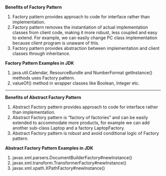 **Benefits of Factory Pattern**  

1. Factory pattern provides approach to code for interface rather than implementation.
2. Factory pattern removes the instantiation of actual implementation classes from client code, 
making it more robust, less coupled and easy to extend. 
For example, we can easily change PC class implementation because client program is unaware of this.
3. Factory pattern provides abstraction between implementation and client classes through inheritance.

**Factory Pattern Examples in JDK**  

1. java.util.Calendar, ResourceBundle and NumberFormat getInstance() methods uses Factory pattern.
2. valueOf() method in wrapper classes like Boolean, Integer etc.
  
---
  
**Benefits of Abstract Factory Pattern**  

1. Abstract Factory pattern provides approach to code for interface rather than implementation.
2. Abstract Factory pattern is “factory of factories” and can be easily extended to accommodate more products, 
for example we can add another sub-class Laptop and a factory LaptopFactory.
3. Abstract Factory pattern is robust and avoid conditional logic of Factory pattern.  

**Abstract Factory Pattern Examples in JDK**   

1. javax.xml.parsers.DocumentBuilderFactory#newInstance()
2. javax.xml.transform.TransformerFactory#newInstance()
3. javax.xml.xpath.XPathFactory#newInstance()